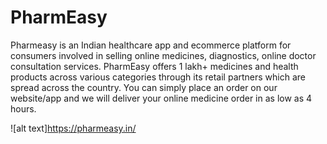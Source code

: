 # PharmEasy

Pharmeasy is an Indian healthcare app and ecommerce platform for consumers involved in selling online medicines, diagnostics, online doctor consultation services. 
PharmEasy offers 1 lakh+ medicines and health products across various categories through its retail partners which are spread across the country.
You can simply place an order on our website/app and we will deliver your online medicine order in as low as 4 hours.


![alt text]https://pharmeasy.in/
